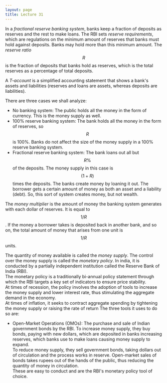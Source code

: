 ```yaml
---
layout: page
title: Lecture 31
---
```


<script type="text/javascript" async src="https://cdnjs.cloudflare.com/ajax/libs/mathjax/2.7.5/latest.js?config=TeX-MML-AM_CHTML" async></script>

In a _fractional reserve banking system_, banks keep a fraction of deposits as reserves and the rest to make loans. The RBI sets _reserve requirements_, which are regulations on the minimum amount of reserves that banks must hold against deposits. Banks may hold more than this minimum amount. The _reserve ratio_ $$R$$ is the fraction of deposits that banks hold as reserves, which is the total reserves as a percentage of total deposits.

A _T-account_ is a simplified accounting statement that shows a bank's assets and liabilities (reserves and loans are assets, whereas deposits are liabilities).

There are three cases we shall analyze:
* No banking system: The public holds all the money in the form of currency. This is the money supply as well.
* 100% reserve banking system: The bank holds all the money in the form of reserves, so $$R$$ is 100%. Banks do not affect the size of the money supply in a 100% reserve banking system.
* Fractional reserve banking system: The bank loans out all but $$R\%$$ of the deposits. The money supply in this case is $$(1+R)$$ times the deposits. The banks create money by loaning it out. The borrower gets a certain amount of money as both an asset and a liability (debt). So, this sort of system creates money, but not wealth.

The _money multiplier_ is the amount of money the banking system generates with each dollar of reserves. It is equal to $$1/R$$. If the money a borrower takes is deposited back in another bank, and so on, the total amount of money that arises from one unit is $$1/R$$ units.

The quantity of money available is called the _money supply_. The control over the money supply is called the _monetary policy_. In india, it is conducted by a partially independent institution called the Reserve Bank of India (RBI).    
The monetary policy is a traditionally bi-annual policy statement through which the RBI targets a key set of indicators to ensure price stability.    
At times of recession, the policy involves the adoption of tools to increase the money supply and lower interest rate, thus stimulating the aggregate demand in the economy.    
At times of inflation, it seeks to contract aggregate spending by tightening the money supply or raising the rate of return
The three tools it uses to do so are:

* Open-Market Operations (OMOs): The purchase and sale of Indian government bonds by the RBI.
	To increase money supply, they buy bonds, paying with new dollars, which are deposited in banks increasing reserves, which banks use to make loans causing money supply to expand.    
	To reduce money supply, they sell government bonds, taking dollars out of circulation and the process works in reserve. Open-market sales of bonds takes rupees out of the hands of the public, thus reducing the quantity of money in circulation.     
	These are easy to conduct and are the RBI's monetary policy tool of choice.


<!-- In a _fractional reserve banking system_, banks keep a fraction of deposits as reserves and the rest to make loans. The RBI sets _reserve requirements_, which are regulations on the minimum amount of reserves that banks must hold against deposits. Banks may hold more than this minimum amount. The _reserve ratio_ $$R$$

A _T-account_ is a simplified accounting statement that shows a bank's assets and liabilities.

The _money multiplier_ is the amount of money the banking system generates with each dollar of reserves. It is equal to $$1/R$$.

The quantity of money available is called the _money supply_. The control over the money supply is called _monetary policy_. In india, it is conducted by a partially independent institution called the Reserve Bank of India (RBI). The three tools it uses are:

* Open-Market Operations (OMOs): The purchase and sale of Indian government bonds by the RBI.
	To increase money supply, they buy bonds, paying with new dollars, which are deposited in banks increasing reserves, which banks use to make loans causing money supply to expand.
	To reduce money supply, they sell government bonds, taking dollars out of circulation and the process works in reserve.
	OMOs are easy to conduct and are the RBI's monetary policy tool of choice. -->